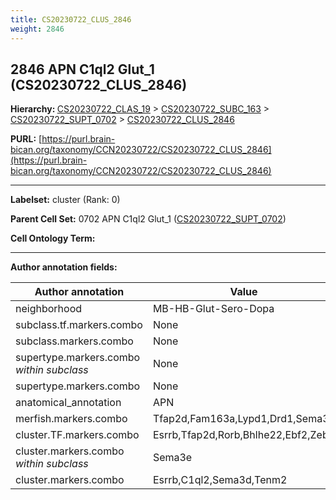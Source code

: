 ```yaml
---
title: CS20230722_CLUS_2846
weight: 2846
---
```

## 2846 APN C1ql2 Glut_1 (CS20230722_CLUS_2846)
<b>Hierarchy: </b>
[CS20230722_CLAS_19](../CS20230722_CLAS_19) >
[CS20230722_SUBC_163](../CS20230722_SUBC_163) >
[CS20230722_SUPT_0702](../CS20230722_SUPT_0702) >
[CS20230722_CLUS_2846](../CS20230722_CLUS_2846)

**PURL:** [https://purl.brain-bican.org/taxonomy/CCN20230722/CS20230722_CLUS_2846](https://purl.brain-bican.org/taxonomy/CCN20230722/CS20230722_CLUS_2846)

---


**Labelset:** cluster (Rank: 0)

**Parent Cell Set:** 0702 APN C1ql2 Glut_1 ([CS20230722_SUPT_0702](../CS20230722_SUPT_0702))



**Cell Ontology Term:** 

[MARKER GENES.]: #


---

[TRANSFERRED ANNOTATIONS.]: #


[AUTHOR ANNOTATION FIELDS.]: #


**Author annotation fields:**

| Author annotation | Value |
|-------------------|-------|
|neighborhood|MB-HB-Glut-Sero-Dopa|
|subclass.tf.markers.combo|None|
|subclass.markers.combo|None|
|supertype.markers.combo _within subclass_|None|
|supertype.markers.combo|None|
|anatomical_annotation|APN|
|merfish.markers.combo|Tfap2d,Fam163a,Lypd1,Drd1,Sema3e|
|cluster.TF.markers.combo|Esrrb,Tfap2d,Rorb,Bhlhe22,Ebf2,Zeb2|
|cluster.markers.combo _within subclass_|Sema3e|
|cluster.markers.combo|Esrrb,C1ql2,Sema3d,Tenm2|
